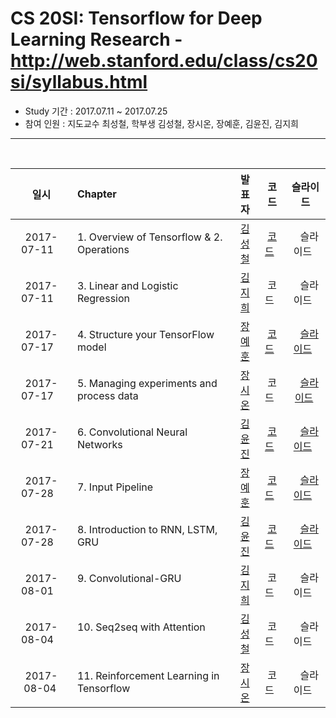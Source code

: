 # CS 20SI: Tensorflow for Deep Learning Research - http://web.stanford.edu/class/cs20si/syllabus.html

- Study 기간 : 2017.07.11 ~ 2017.07.25
- 참여 인원 : 지도교수 최성철, 학부생 김성철, 장시온, 장예훈, 김윤진, 김지희
<hr>
<br>

|     일시     | Chapter                                                    |발표자  | 코드   |    슬라이드  |
|:------------:|:-----------------------------------------------------------|:-----:|:------:|:-----------:|
|2017-07-11    | 1. Overview of Tensorflow & 2. Operations                  |[김성철](https://github.com/SeongCheol-Kim)| [코드](https://github.com/SeongCheol-Kim/lab_study_group/blob/master/2017/CS_20SI/code/1.%20Overview%20of%20Tensorflow%20%26%202.%20Operations.ipynb)   |   슬라이드   |
|2017-07-11    | 3. Linear and Logistic Regression                          |[김지희](https://github.com/kjihee)| 코드   |   슬라이드   |
|2017-07-17    | 4. Structure your TensorFlow model                         |[장예훈](https://github.com/YeHoonJang)  | [코드](https://github.com/YeHoonJang/lab_study_group/blob/master/2017/CS_20SI/code/lec4_word2vec_visualization.ipynb)   |   [슬라이드](https://onedrive.live.com/?cid=21A6DAE40E9A7896&id=21A6DAE40E9A7896%2120307&parId=21A6DAE40E9A7896%2119660&o=OneUp)   |
|2017-07-17    | 5. Managing experiments and process data                   |[장시온](https://github.com/janguck)  | 코드   |   [슬라이드](https://github.com/janguck/ppt_collection/blob/master/CS20SI_lec5.pptx)  |
|2017-07-21    | 6. Convolutional Neural Networks                           |[김윤진](https://github.com/KimyoonJIn)   | [코드](https://github.com/KimyoonJIn/study_CS20SI/blob/master/Using_MNIST_Data.ipynb)   |   [슬라이드](https://github.com/KimyoonJIn/study_CS20SI/blob/master/ppt/CNN.pptx)   |
|2017-07-28    | 7. Input Pipeline                                          |[장예훈](https://github.com/YeHoonJang)| [코드](https://github.com/YeHoonJang/lab_study_group/blob/master/2017/CS_20SI/code/input_pipeline.ipynb)   |   [슬라이드](https://onedrive.live.com/?cid=21A6DAE40E9A7896&id=21A6DAE40E9A7896%2120056&parId=21A6DAE40E9A7896%2119660&o=OneUp)   |
|2017-07-28    | 8. Introduction to RNN, LSTM, GRU                          |[김윤진](https://github.com/KimyoonJIn)  | [코드](https://github.com/KimyoonJIn/study_CS20SI/blob/master/Intro_RNN%26LSTM%26GRU.ipynb)   |   [슬라이드](https://github.com/KimyoonJIn/study_CS20SI/blob/master/ppt/Intro_RNN_LSTM_GRU.pptx)   |
|2017-08-01    | 9. Convolutional-GRU                                       |[김지희](https://github.com/kjihee)| 코드   |   슬라이드   |
|2017-08-04    | 10. Seq2seq with Attention                                 |[김성철](https://github.com/SeongCheol-Kim)| 코드   |   슬라이드   |
|2017-08-04    | 11. Reinforcement Learning in Tensorflow                   |[장시온](https://github.com/janguck)| 코드   |   슬라이드   |
